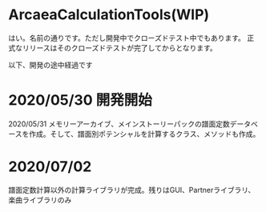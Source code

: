 # ArcaeaCalculationTools(WIP)

はい。名前の通りです。ただし開発中でクローズドテスト中でもあります。
正式なリリースはそのクローズドテストが完了してからとなります。

以下、開発の途中経過です

# 2020/05/30 開発開始

2020/05/31 メモリーアーカイブ、メインストーリーパックの譜面定数データベースを作成。そして、譜面別ポテンシャルを計算するクラス、メソッドも作成。

# 2020/07/02

譜面定数計算以外の計算ライブラリが完成。残りはGUI、Partnerライブラリ、楽曲ライブラリのみ